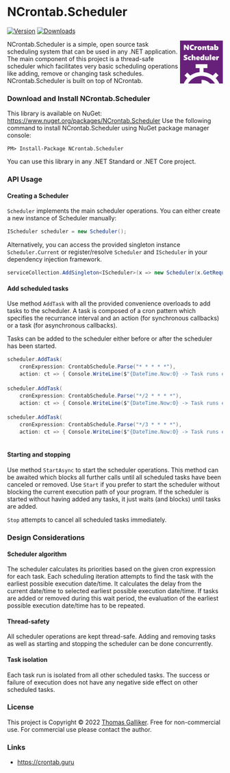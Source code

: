 # NCrontab.Scheduler
[![Version](https://img.shields.io/nuget/v/NCrontab.Scheduler.svg)](https://www.nuget.org/packages/NCrontab.Scheduler)  [![Downloads](https://img.shields.io/nuget/dt/NCrontab.Scheduler.svg)](https://www.nuget.org/packages/NCrontab.Scheduler)

<img src="https://raw.githubusercontent.com/thomasgalliker/NCrontab.Scheduler/develop/logo.png" width="100" height="100" alt="NCrontab.Scheduler" align="right"></img>

NCrontab.Scheduler is a simple, open source task scheduling system that can be used in any .NET application.
The main component of this project is a thread-safe scheduler which facilitates very basic scheduling operations like adding, remove or changing task schedules.
NCrontab.Scheduler is built on top of NCrontab.

### Download and Install NCrontab.Scheduler
This library is available on NuGet: https://www.nuget.org/packages/NCrontab.Scheduler
Use the following command to install NCrontab.Scheduler using NuGet package manager console:

    PM> Install-Package NCrontab.Scheduler

You can use this library in any .NET Standard or .NET Core project.

### API Usage
#### Creating a Scheduler
`Scheduler` implements the main scheduler operations.
You can either create a new instance of Scheduler manually:
```C#
IScheduler scheduler = new Scheduler();
```
Alternatively, you can access the provided singleton instance `Scheduler.Current` or register/resolve `Scheduler` and `IScheduler` in your dependency injection framework.
```C#
serviceCollection.AddSingleton<IScheduler>(x => new Scheduler(x.GetRequiredService<ILogger<Scheduler>>()));
```

#### Add scheduled tasks
Use method `AddTask` with all the provided convenience overloads to add tasks to the scheduler.
A task is composed of a cron pattern which specifies the recurrance interval and an action (for synchronous callbacks) or a task (for asynchronous callbacks).

Tasks can be added to the scheduler either before or after the scheduler has been started.

```C#
scheduler.AddTask(
    cronExpression: CrontabSchedule.Parse("* * * * *"), 
    action: ct => { Console.WriteLine($"{DateTime.Now:O} -> Task runs every minutes"); });

scheduler.AddTask(
    cronExpression: CrontabSchedule.Parse("*/2 * * * *"), 
    action: ct => { Console.WriteLine($"{DateTime.Now:O} -> Task runs every second minutes"); });

scheduler.AddTask(
    cronExpression: CrontabSchedule.Parse("*/3 * * * *"), 
    action: ct => { Console.WriteLine($"{DateTime.Now:O} -> Task runs every third minutes"); });
           
```

#### Starting and stopping
Use method `StartAsync` to start the scheduler operations. This method can be awaited which blocks all further calls until all scheduled tasks have been canceled or removed.
Use `Start` if you prefer to start the scheduler without blocking the current execution path of your program.
If the scheduler is started without having added any tasks, it just waits (and blocks) until tasks are added.

`Stop` attempts to cancel all scheduled tasks immediately.

### Design Considerations
#### Scheduler algorithm
The scheduler calculates its priorities based on the given cron expression for each task.
Each scheduling iteration attempts to find the task with the earliest possible execution date/time.
It calculates the delay from the current date/time to selected earliest possible execution date/time.
If tasks are added or removed during this wait period, the evaluation of the earliest possible execution date/time has to be repeated.

#### Thread-safety
All scheduler operations are kept thread-safe. Adding and removing tasks as well as starting and stopping the scheduler can be done concurrently.

#### Task isolation
Each task run is isolated from all other scheduled tasks. The success or failure of execution does not have any negative side effect on other scheduled tasks.

### License
This project is Copyright &copy; 2022 [Thomas Galliker](https://ch.linkedin.com/in/thomasgalliker). Free for non-commercial use. For commercial use please contact the author.

### Links
- https://crontab.guru

